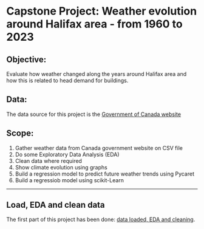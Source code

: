 # Capstone Project: Weather evolution around Halifax area - from 1960 to 2023
## Objective: 
Evaluate how weather changed along the years around Halifax area and how this is related to head demand for buildings. 

## Data:
The data source for this project is the [Government of Canada website](https://climate.weather.gc.ca/historical_data/search_historic_data_stations_e.html?searchType=stnName&timeframe=1&txtStationName=Halifax&searchMethod=contains&optLimit=yearRange&StartYear=1840&EndYear=2023&Year=2023&Month=3&Day=21&selRowPerPage=25)

## Scope: 
 1) Gather weather data from Canada government website on CSV file
 2) Do some Exploratory Data Analysis (EDA)
 3) Clean data where required
 4) Show climate evolution using graphs
 5) Build a regression model to predict future weather trends using Pycaret
 6) Build a regressiob model using scikit-Learn
___________________________________________________________________________________

## Load, EDA and clean data
The first part of this project has been done: [data loaded, EDA and cleaning]().


